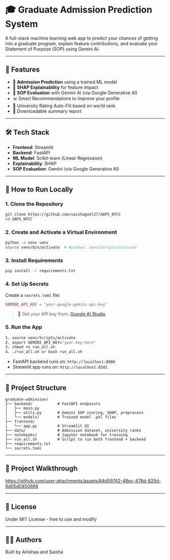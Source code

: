 # 🎓 Graduate Admission Prediction System

A full-stack machine learning web app to predict your chances of getting into a graduate program, explain feature contributions, and evaluate your Statement of Purpose (SOP) using Gemini AI.

---

## 🌟 Features

* 🔮 **Admission Prediction** using a trained ML model
* 🧠 **SHAP Explainability** for feature impact
* 📝 **SOP Evaluation** with Gemini AI (via Google Generative AI)
* 📊 Smart Recommendations to improve your profile
* 🏫 University Rating Auto-Fill based on world rank
* 📄 Downloadable summary report

---

## 🛠 Tech Stack

* **Frontend**: Streamlit
* **Backend**: FastAPI
* **ML Model**: Scikit-learn (Linear Regression)
* **Explainability**: SHAP
* **SOP Evaluation**: Gemini (via Google Generative AI)

---

## 🚀 How to Run Locally

### 1. Clone the Repository

```bash
git clone https://github.com/saishagoel27/GAPS_NTCC
cd GAPS_NTCC
```

### 2. Create and Activate a Virtual Environment

```bash
python -m venv venv
source venv/bin/activate  # Windows: venv\Scripts\activate
```

### 3. Install Requirements

```bash
pip install -r requirements.txt
```

### 4. Set Up Secrets

Create a `secrets.toml` file:

```toml
GEMINI_API_KEY = "your-google-gemini-api-key"
```

> 🔑 Get your API key from: [Google AI Studio](https://makersuite.google.com/app/apikey)

### 5. Run the App

```bash
1. source venv/Scripts/activate
2. export GEMINI_API_KEY="your-key-here"
3. chmod +x run_all.sh
4. ./run_all.sh or bash run_all.sh
```

* FastAPI backend runs on: `http://localhost:8000`
* Streamlit app runs on: `http://localhost:8501`

---

## 📂 Project Structure

```
graduate-admission/
├── backend/           # FastAPI endpoints
│   ├── main.py
│   ├── utils.py       # Gemini SOP scoring, SHAP, preprocess
│   └── models/        # Trained model .pkl files
├── frontend/
│   └── app.py         # Streamlit UI
├── data/              # Admission dataset, university ranks
├── notebooks/         # Jupyter notebook for training
├── run_all.sh         # Script to run both frontend + backend
├── requirements.txt
└── secrets.toml
```

---

## 📸 Project Walkthrough

https://github.com/user-attachments/assets/64d59742-48ec-478d-825d-9d05d0450668






---

## 📄 License

Under MIT License - free to use and modify

---

## 🙋‍♂️ Authors

Built by Anishaa and Saisha 
